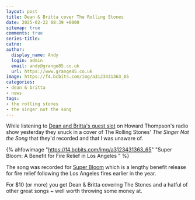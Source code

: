 ```yaml
---
layout: post
title: Dean & Britta cover The Rolling Stones
date: 2025-02-22 08:39 +0000
sitemap: true
comments: true
series-title:
catno:
author:
  display_name: Andy
  login: admin
  email: andy@grange85.co.uk
  url: https://www.grange85.co.uk
image: https://f4.bcbits.com/img/a3123431363_65
categories:
- dean & britta
- news
tags:
- the rolling stones
- the singer not the song
---
```

While listening to [Dean and Britta's guest slot](/articles/dean-and-britta-on-pure-wkpn/) on Howard Thompson's radio show yesterday they snuck in a cover of The Rolling Stones' _The Singer Not the Song_ that they'd recorded and that I was unaware of.

{% ahfowimage "https://f4.bcbits.com/img/a3123431363_65" "Super Bloom: A Benefit for Fire Relief in Los Angeles " %}

The song was recorded for [Super Bloom](https://superbloomabenefitforfirereliefinlosangeles.bandcamp.com/album/super-bloom-a-benefit-for-fire-relief-in-los-angeles) which is a lengthy benefit release for fire relief following the Los Angeles fires earlier in the year.

For $10 (or more) you get Dean & Britta covering The Stones and a hatful of other great songs ~ well worth throwing some money at.
